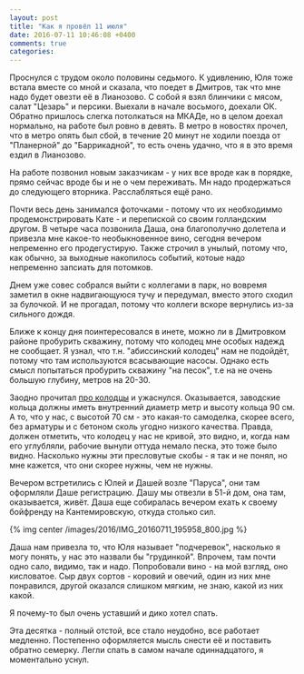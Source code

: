 ```yaml
---
layout: post
title: "Как я провёл 11 июля"
date: 2016-07-11 10:46:08 +0400
comments: true
categories: 
---
```

Проснулся с трудом около половины седьмого. К удивлению, Юля тоже встала вместе со мной и сказала, что поедет в Дмитров, так что мне надо будет овезти её в Лианозово. С собой я взял блинчики с мясом, салат "Цезарь" и персики. Выехали в начале восьмого, доехали ОК. Обратно пришлось слегка потолкаться на МКАДе, но в целом доехал нормально, на работе был ровно в девять. В метро в новостях прочел, что в метро опять был сбой, в течение 20 минут не ходили поезда от "Планерной" до "Баррикадной", то есть очень удачно, что я в это время ездил в Лианозово.

На работе позвонил новым заказчикам - у них все вроде как в порядке, прямо сейчас вроде бы и не о чем переживать. Мн надо продержаться до следующего вторника. Расслабляться ещё рано.

Почти весь день занимался фоточками - потому что их необходиммо продемонстрировать Кате - и перепиской со своим голландским другом. В четыре часа позвонила Даша, она благополучно долетела и привезла мне какое-то необыкновенное вино, сегодня вечером непременно его продегустирую. Также строчил в унылый, потому что, как обычно, за выходные накопилось событий, котоые надо непременно запсиать для потомков.

Днем уже совес собрался выйти с коллегами в парк, но вовремя заметил в окне надвигающуюся тучу и передумал, вместо этого сходил за булочкой. И не прогадал, потому что коллеги вскоре вернулись из-за сильного дождя.

Ближе к концу дня поинтересовался в инете, можно ли в Дмитровком районе пробурить скважину, потому что колодец мне особых надежд не сообщает. Я узнал, что т.н. "абиссинский колодец" нам не подойдёт, потому что там используются всасывающие насосы. Однако есть смысл попытаться пробурить скважину "на песок", т.е на не очень большую глубину, метров на 20-30.

Заодно прочитал [про колодцы](https://www.forumhouse.ru/threads/113009/) и ужаснулся. Оказывается, заводские кольца должны иметь внутренний диаметр метр и высоту кольца 90 см. А то, что у нас, с высотой 70 см - это какая-то самоделка, скорее всего, без арматуры и с бетоном сколь угодно низкого качества. Правда, должен отметить, что колодец у нас не кривой, это видно, и, когда нам его углубляли, рабочие вынули оттуда немало песка, это тоже было видно. Насколько нужны эти пресловутые скобы - я так и не понял, но мне кажется, что они скорее нужны, чем не нужны.

Вечером встретились с Юлей и Дашей возле "Паруса", они там оформляли Даше регистрацию. Дашу мы отвезли в 51-й дом, она там, оказывается, живёт. Даша еще собиралась вечером ехать к своему бойфренду на Кантемировскую, откуда столько сил.  

{% img center /images/2016/IMG_20160711_195958_800.jpg %}

Даша нам привезла то, что Юля называет "подчеревок", насколько я могу понять, у нас это назвали бы "грудинкой". Впрочем, там почти одно сало, видимо, так и надо. Попробовали вино - на мой взгляд, оно кисловатое. Сыр двух сортов - коровий и овечий, один из них мне понравился, другой оказался слишком мягким, не знаю, какой из них какой. 

Я почему-то был очень уставший и дико хотел спать.

Эта десятка - полный отстой, все стало неудобно, все работает медленно. Постепенно оформляется мысль снести её и поставить обратно семерку. Легли спать в самом начале одиннадцатого, я моментально уснул.